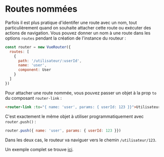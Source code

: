 # Routes nommées

Parfois il est plus pratique d'identifer une route avec un nom, tout particulièrement quand on souhaite attacher cette route ou exécuter des actions de navigation. Vous pouvez donner un nom à une route dans les options `routes` pendant la création de l'instance du routeur :

``` js
const router = new VueRouter({
  routes: [
    {
      path: '/utilisateur/:userId',
      name: 'user',
      component: User
    }
  ]
})
```

Pour attacher une route nommée, vous pouvez passer un objet à la prop `to` du composant `router-link` :

``` html
<router-link :to="{ name: 'user', params: { userId: 123 }}">Utilisateur</router-link>
```

C'est exactement le même objet à utiliser programmatiquement avec `router.push()` :

``` js
router.push({ name: 'user', params: { userId: 123 }})
```

Dans les deux cas, le routeur va naviguer vers le chemin `/utilisateur/123`.

Un exemple complet se trouve [ici](https://github.com/vuejs/vue-router/blob/dev/examples/named-routes/app.js).
